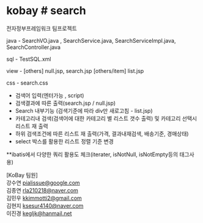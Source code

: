 # kobay # search
전자정부프레임워크 팀프로젝트 


java - SearchVO.java , SearchService.java, SearchServiceImpl.java, SearchController.java

sql - TestSQL.xml

view - [others] null.jsp, search.jsp [others/item] list.jsp

css - search.css


- 검색어 입력(엔터가능 , script)
- 검색결과에 따른 출력(search.jsp / null.jsp)
- Search 내부기능 (검색기준에 따라 div만 새로고침 - list.jsp)
- 카테고리내 검색(검색어에 대한 카테고리 별 리스트 갯수 출력) 및 카테고리 선택시 리스트 재 출력
- 하위 검색조건에 따른 리스트 재 출력(가격, 결과내재검색, 배송기준, 경매상태)
- select 박스를 활용한 리스트 정렬 기준 변경

**ibatis에서 다양한 쿼리 활용도 체크(iterater, isNotNull, isNotEmpty등의 태그사용)


[KoBay 팀원] <br/>
강수연 pialissue@google.com <br/>
김종연 rla210218@naver.com <br/>
김민우 kkimmotti2@gmail.com <br/>
김현지 ksesur4140@naver.com <br/>
이진경 kegljk@hanmail.net <br/>
